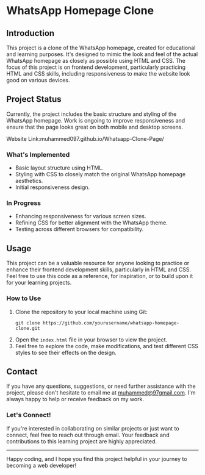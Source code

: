 # WhatsApp Homepage Clone

## Introduction
This project is a clone of the WhatsApp homepage, created for educational and learning purposes. It's designed to mimic the look and feel of the actual WhatsApp homepage as closely as possible using HTML and CSS. The focus of this project is on frontend development, particularly practicing HTML and CSS skills, including responsiveness to make the website look good on various devices.

## Project Status
Currently, the project includes the basic structure and styling of the WhatsApp homepage. Work is ongoing to improve responsiveness and ensure that the page looks great on both mobile and desktop screens.

Website Link:muhammed097.github.io/Whatsapp-Clone-Page/

### What's Implemented
- Basic layout structure using HTML.
- Styling with CSS to closely match the original WhatsApp homepage aesthetics.
- Initial responsiveness design.

### In Progress
- Enhancing responsiveness for various screen sizes.
- Refining CSS for better alignment with the WhatsApp theme.
- Testing across different browsers for compatibility.

## Usage
This project can be a valuable resource for anyone looking to practice or enhance their frontend development skills, particularly in HTML and CSS. Feel free to use this code as a reference, for inspiration, or to build upon it for your learning projects.

### How to Use
1. Clone the repository to your local machine using Git:
   ```
   git clone https://github.com/yourusername/whatsapp-homepage-clone.git
   ```
2. Open the `index.html` file in your browser to view the project.
3. Feel free to explore the code, make modifications, and test different CSS styles to see their effects on the design.

## Contact
If you have any questions, suggestions, or need further assistance with the project, please don't hesitate to email me at muhammed@97gmail.com. I'm always happy to help or receive feedback on my work.

### Let's Connect!
If you're interested in collaborating on similar projects or just want to connect, feel free to reach out through email. Your feedback and contributions to this learning project are highly appreciated.

---

Happy coding, and I hope you find this project helpful in your journey to becoming a web developer!
